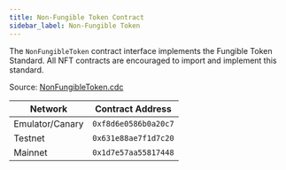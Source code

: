 ```yaml
---
title: Non-Fungible Token Contract
sidebar_label: Non-Fungible Token
---
```


The `NonFungibleToken` contract interface implements the Fungible Token Standard.
All NFT contracts are encouraged to import and implement this standard.

Source: [NonFungibleToken.cdc](https://github.com/onflow/flow-nft/blob/master/contracts/NonFungibleToken.cdc)

| Network         | Contract Address     |
| --------------- | -------------------- |
| Emulator/Canary | `0xf8d6e0586b0a20c7` |
| Testnet         | `0x631e88ae7f1d7c20` |
| Mainnet         | `0x1d7e57aa55817448` |

